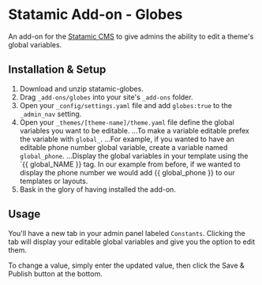 Statamic Add-on - Globes
========================

An add-on for the [Statamic CMS](http://statamic.com/) to give admins the ability to edit a theme's global variables.  

Installation & Setup
------------

1. Download and unzip statamic-globes.
2. Drag `_add-ons/globes` into your site's `_add-ons` folder.
3. Open your `_config/settings.yaml` file and add `globes:true` to the `_admin_nav` setting.
4. Open your `_themes/[theme-name]/theme.yaml` file define the global variables you want to be editable. 
...To make a variable editable prefex the variable with `global_`.
...For example, if you wanted to have an editable phone number global variable, create a variable named `global_phone`.
...Display the global variables in your template using the `{{ global_NAME }} tag. In our example from before, if we wanted to display the phone number we would add {{ global_phone }} to our templates or layouts.
5. Bask in the glory of having installed the add-on.

Usage
-----

You'll have a new tab in your admin panel labeled `Constants`. Clicking the tab will display your editable global variables and give you the option to edit them. 

To change a value, simply enter the updated value, then click the Save & Publish button at the bottom. 